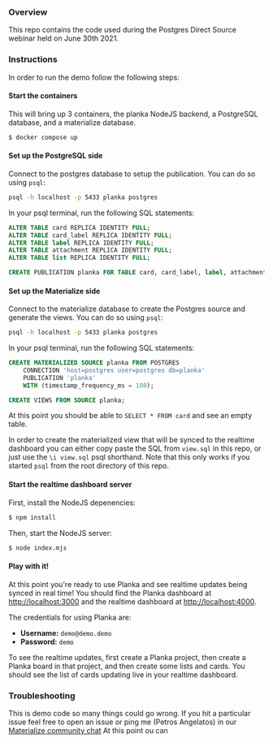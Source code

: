 ### Overview

This repo contains the code used during the Postgres Direct Source webinar held
on June 30th 2021.

### Instructions

In order to run the demo follow the following steps:

#### Start the containers
This will bring up 3 containers, the planka NodeJS backend, a PostgreSQL
database, and a materialize database.

```bash
$ docker compose up
```

#### Set up the PostgreSQL side

Connect to the postgres database to setup the publication. You can do so using `psql`:

```bash
psql -h localhost -p 5433 planka postgres
```

In your psql terminal, run the following SQL statements:

```sql
ALTER TABLE card REPLICA IDENTITY FULL;
ALTER TABLE card_label REPLICA IDENTITY FULL;
ALTER TABLE label REPLICA IDENTITY FULL;
ALTER TABLE attachment REPLICA IDENTITY FULL;
ALTER TABLE list REPLICA IDENTITY FULL;

CREATE PUBLICATION planka FOR TABLE card, card_label, label, attachment, list;
```

#### Set up the Materialize side

Connect to the materialize database to create the Postgres source and generate
the views. You can do so using `psql`:

```bash
psql -h localhost -p 5433 planka postgres
```

In your psql terminal, run the following SQL statements:

```sql
CREATE MATERIALIZED SOURCE planka FROM POSTGRES
    CONNECTION 'host=postgres user=postgres db=planka'
    PUBLICATION 'planka'
    WITH (timestamp_frequency_ms = 100);

CREATE VIEWS FROM SOURCE planka;
```

At this point you should be able to `SELECT * FROM card` and see an empty table.

In order to create the materialized view that will be synced to the realtime
dashboard you can either copy paste the SQL from `view.sql` in this repo, or
just use the `\i view.sql` psql shorthand. Note that this only works if you
started `psql` from the root directory of this repo.

#### Start the realtime dashboard server

First, install the NodeJS depenencies:

```bash
$ npm install
```

Then, start the NodeJS server:

```bash
$ node index.mjs
```

#### Play with it!

At this point you're ready to use Planka and see realtime updates being synced
in real time! You should find the Planka dashboard at
[http://localhost:3000](http://localhost:3000) and the realtime dashboard at
[http://localhost:4000](http://localhost:4000).

The credentials for using Planka are:

* **Username:** `demo@demo.demo`
* **Password:** `demo`

To see the realtime updates, first create a Planka project, then create a
Planka board in that project, and then create some lists and cards. You should
see the list of cards updating live in your realtime dashboard.


### Troubleshooting

This is demo code so many things could go wrong. If you hit a particular issue
feel free to open an issue or ping me (Petros Angelatos) in our [Materialize
community chat](https://materialize.com/s/chat)
At this point ou can
